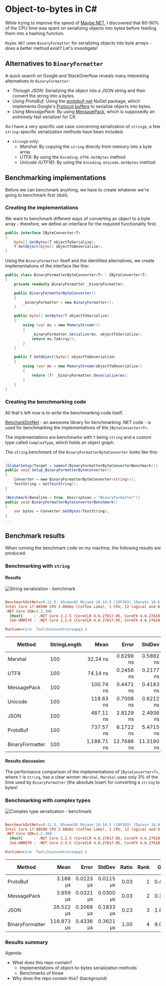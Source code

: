 # Object-to-bytes in C#

While trying to improve the speed of [Maybe.NET](https://github.com/rmc00/Maybe), I discovered that 80-90%
of the CPU time was spent on serializing objects into bytes before feeding them into a hashing function.

`Maybe.NET` uses `BinaryFormatter` for serializing objects into byte arrays - does a better method exist?
Let's investigate!

<!-- ## @TODO Why is `BinaryFormatter` so slow? -->

## Alternatives to `BinaryFormatter`

A quick search on Google and StackOverflow reveals many interesting alternatives to `BinaryFormatter`:

* _Through JSON_: Serializing the object into a JSON string and then convert the string into a bytes.
* _Using ProtoBuf_: Using the [protobuf-net](https://github.com/mgravell/protobuf-net) NuGet package, which implements Google's [Protocol buffers](https://developers.google.com/protocol-buffers/) to serialize objects into bytes.
* _Using MessagePack_: By using [MessagePack](https://github.com/neuecc/MessagePack-CSharp), which is supposedly an _extremely_ fast serializer for C#.

As I have a very specific use case concerning serialization of `string`s, a few `string`-specific serialization methods have been included: 

* `string`s only:
    * _Marshal_: By copying the `string` directly from memory into a byte array
    * _UTF8_: By using the `Encoding.UTF8.GetBytes` method
    * _Unicode (UTF16)_: By using the `Encoding.Unicode.GetBytes` method


## Benchmarking implementations

Before we can benchmark anything, we have to create whatever we're going to benchmark first (duh).

### Creating the implementations

We want to benchmark different ways of converting an object to a byte array - therefore, we define an interface for the required functionality first.

``` csharp
public interface IByteConverter<T>
{
    byte[] GetBytes(T objectToSerialize);
    T GetObject(byte[] objectToDeserialize);
}
```

Using the `BinaryFormatter` itself and the identified alternatives, we create implementations of the interface like this:

``` csharp
public class BinaryFormatterByteConverter<T> : IByteConverter<T>
{
    private readonly BinaryFormatter _binaryFormatter;

    public BinaryFormatterByteConverter()
    {
        _binaryFormatter = new BinaryFormatter();
    }

    public byte[] GetBytes(T objectToSerialize)
    {
        using (var ms = new MemoryStream())
        {
            _binaryFormatter.Serialize(ms, objectToSerialize);
            return ms.ToArray();
        }
    }

    public T GetObject(byte[] objectToDeserialize)
    {
        using (var ms = new MemoryStream(objectToDeserialize))
        {
            return (T) _binaryFormatter.Deserialize(ms);
        }
    }
}
```

### Creating the benchmarking code

All that's left now is to write the benchmarking code itself.

[BencharkDotNet](https://github.com/dotnet/BenchmarkDotNet) - an awesome library for benchmarking .NET code - is used for benchmarking the implementations of the `IByteConverter<T>`.

The implementations are benchmarks with `T` being `string` and a custom type called `ComplexType`, which holds an object graph.

The `string` benchmark of the `BinaryFormatterByteConverter` looks like this: 


``` csharp
...
[GlobalSetup(Target = nameof(BinaryFormatterByteConverterBenchmark))]
public void Setup_BinaryFormatterByteConverter()
{
    Converter = new BinaryFormatterByteConverter<string>();
    TestString = GetTestString();
}

[Benchmark(Baseline = true, Description = "BinaryFormatter")]
public void BinaryFormatterByteConverterBenchmark()
{
    var bytes = Converter.GetBytes(TestString);
}
...
```
## Benchmark results

When running the benchmark code on my machine, the following results are produced:

### Benchmarking with `string`

#### Results
![String serialization - benchmark](./results-for-docs/ByteSerialization.Benchmark.StringByteSerializationBenchmark-barplot.png)

``` ini

BenchmarkDotNet=v0.11.5, OS=macOS Mojave 10.14.5 (18F203) [Darwin 18.6.0]
Intel Core i7-8850H CPU 2.60GHz (Coffee Lake), 1 CPU, 12 logical and 6 physical cores
.NET Core SDK=2.2.300
  [Host]     : .NET Core 2.2.5 (CoreCLR 4.6.27617.05, CoreFX 4.6.27618.01), 64bit RyuJIT
  Job-UNMZYR : .NET Core 2.2.5 (CoreCLR 4.6.27617.05, CoreFX 4.6.27618.01), 64bit RyuJIT

Runtime=Core  Toolchain=netcoreapp2.1  

```
|          Method | StringLength |        Mean |      Error |     StdDev | Ratio | Rank |  Gen 0 | Gen 1 | Gen 2 | Allocated |
|---------------- |------------- |------------:|-----------:|-----------:|------:|-----:|-------:|------:|------:|----------:|
|         Marshal |          100 |    32.24 ns |  0.6299 ns |  0.5892 ns |  0.03 |    1 | 0.0474 |     - |     - |     224 B |
|            UTF8 |          100 |    74.14 ns |  0.2456 ns |  0.2177 ns |  0.06 |    2 | 0.0271 |     - |     - |     128 B |
|     MessagePack |          100 |   100.74 ns |  0.4471 ns |  0.4183 ns |  0.08 |    3 | 0.0271 |     - |     - |     128 B |
|         Unicode |          100 |   118.63 ns |  0.7008 ns |  0.6212 ns |  0.10 |    4 | 0.0474 |     - |     - |     224 B |
|            JSON |          100 |   487.11 ns |  2.8129 ns |  2.4936 ns |  0.41 |    5 | 0.3386 |     - |     - |    1600 B |
|        ProtoBuf |          100 |   737.57 ns |  6.1722 ns |  5.4715 ns |  0.62 |    6 | 0.1450 |     - |     - |     688 B |
| BinaryFormatter |          100 | 1,188.71 ns | 12.7686 ns | 11.3190 ns |  1.00 |    7 | 0.6008 |     - |     - |    2840 B |

#### Results discussion
The performance comparison of the implementations of `IByteConverter<T>`, where `T` is `string`, has a clear winner: `Marshal`.
`Marshal` uses only 3% of the time used by `BinaryFormatter` (the absolute loser) for converting a `string` to bytes!



### Benchmarking with complex types
![Complex type serialization - benchmark](./results-for-docs/ByteSerialization.Benchmark.ComplexTypeSerializationBenchmark-barplot.png)

``` ini

BenchmarkDotNet=v0.11.5, OS=macOS Mojave 10.14.5 (18F203) [Darwin 18.6.0]
Intel Core i7-8850H CPU 2.60GHz (Coffee Lake), 1 CPU, 12 logical and 6 physical cores
.NET Core SDK=2.2.300
  [Host]     : .NET Core 2.2.5 (CoreCLR 4.6.27617.05, CoreFX 4.6.27618.01), 64bit RyuJIT
  Job-UNMZYR : .NET Core 2.2.5 (CoreCLR 4.6.27617.05, CoreFX 4.6.27618.01), 64bit RyuJIT

Runtime=Core  Toolchain=netcoreapp2.1  

```
|          Method |       Mean |     Error |    StdDev | Ratio | Rank |  Gen 0 | Gen 1 | Gen 2 | Allocated |
|---------------- |-----------:|----------:|----------:|------:|-----:|-------:|------:|------:|----------:|
|        ProtoBuf |   3.188 μs | 0.0123 μs | 0.0115 μs |  0.03 |    1 | 0.4959 |     - |     - |   2.29 KB |
|     MessagePack |   3.859 μs | 0.0321 μs | 0.0300 μs |  0.03 |    2 | 0.3662 |     - |     - |    1.7 KB |
|            JSON |  26.522 μs | 0.2068 μs | 0.1833 μs |  0.23 |    3 | 1.8616 |     - |     - |   8.66 KB |
| BinaryFormatter | 116.973 μs | 0.4336 μs | 0.3621 μs |  1.00 |    4 | 9.0332 |     - |     - |  41.67 KB |


### Results summary

Agenda:

* What does this repo contain?
    * Implementations of object-to-bytes serialization methods
    * Benchmarks of those
* Why does the repo contain this? (background)
